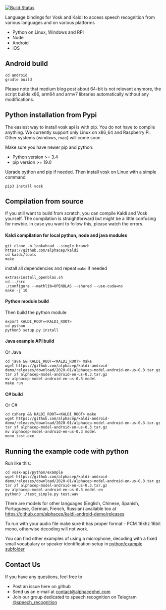 [![Build Status](https://travis-ci.com/alphacep/vosk-api.svg?branch=master)](https://travis-ci.com/alphacep/vosk-api)

Language bindings for Vosk and Kaldi to access speech recognition from various languages and on various platforms

  * Python on Linux, Windows and RPi
  * Node
  * Android
  * iOS

## Android build

```
cd android
gradle build
```

Please note that medium blog post about 64-bit is not relevant anymore, the script builds x86, arm64 and armv7 libraries automatically without any modifications.

## Python installation from Pypi

The easiest way to install vosk api is with pip. You do not have to compile anything. We currently support only Linux on x86_64 and Raspberry Pi. Other systems (windows, mac) will come soon.

Make sure you have newer pip and python:

  * Python version >= 3.4
  * pip version >= 19.0

Uprade python and pip if needed. Then install vosk on Linux with a simple command

```
pip3 install vosk
```

## Compilation from source

If you still want to build from scratch, you can compile Kaldi and Vosk yourself. The compilation is straightforward but might be a little confusing for newbie. In case you want to follow this, please watch the errors.

#### Kaldi compilation for local python, node and java modules

```
git clone -b lookahead --single-branch https://github.com/alphacep/kaldi
cd kaldi/tools
make
```

install all dependencies and repeat `make` if needed

```
extras/install_openblas.sh
cd ../src
./configure --mathlib=OPENBLAS --shared --use-cuda=no
make -j 10
```

#### Python module build

Then build the python module

```
export KALDI_ROOT=<KALDI_ROOT>
cd python
python3 setup.py install
```

#### Java example API build

Or Java

```
cd java && KALDI_ROOT=<KALDI_ROOT> make
wget https://github.com/alphacep/kaldi-android-demo/releases/download/2020-01/alphacep-model-android-en-us-0.3.tar.gz
tar xf alphacep-model-android-en-us-0.3.tar.gz 
mv alphacep-model-android-en-us-0.3 model
make run
```

#### C# build

Or C#

```
cd csharp && KALDI_ROOT=<KALDI_ROOT> make
wget https://github.com/alphacep/kaldi-android-demo/releases/download/2020-01/alphacep-model-android-en-us-0.3.tar.gz
tar xf alphacep-model-android-en-us-0.3.tar.gz 
mv alphacep-model-android-en-us-0.3 model
mono test.exe
```

## Running the example code with python

Run like this:

```
cd vosk-api/python/example
wget https://github.com/alphacep/kaldi-android-demo/releases/download/2020-01/alphacep-model-android-en-us-0.3.tar.gz
tar xf alphacep-model-android-en-us-0.3.tar.gz 
mv alphacep-model-android-en-us-0.3 model-en
python3 ./test_simple.py test.wav
```

There are models for other languages (English, Chinese, Spanish, Portuguese, German, French, Russian) available too at https://github.com/alphacep/kaldi-android-demo/releases

To run with your audio file make sure it has proper format - PCM 16khz 16bit mono, otherwise decoding will not work.

You can find other examples of using a microphone, decoding with a fixed small vocabulary or speaker identification setup in  [python/example subfolder](https://github.com/alphacep/vosk-api/tree/master/python/example)

## Contact Us

If you have any questions, feel free to

   * Post an issue here on github
   * Send us an e-mail at [contact@alphacephei.com](mailto:contact@alphacephei.com)
   * Join our group dedicated to speech recognition on Telegram [@speech_recognition](https://t.me/speech_recognition)
   
